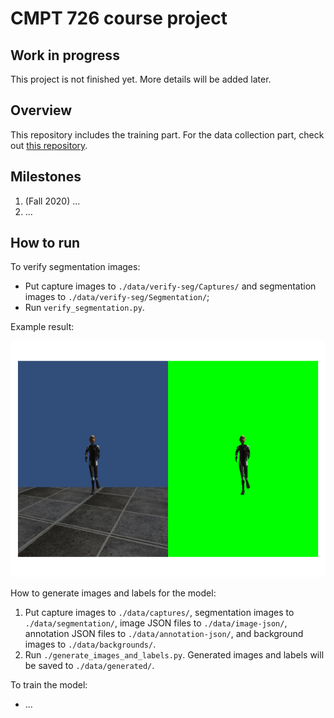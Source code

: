 # CMPT 726 course project

## Work in progress

This project is not finished yet. More details will be added later.

## Overview

This repository includes the training part. For the data collection part, check
out [this repository](https://github.com/chenjshihchieh/Unity-data-collection).

## Milestones

1. (Fall 2020) ...
2. ...

## How to run

To verify segmentation images:

- Put capture images to `./data/verify-seg/Captures/` and segmentation images to `./data/verify-seg/Segmentation/`;
- Run `verify_segmentation.py`.

Example result:

![](./doc/images/seg_verification.png)

How to generate images and labels for the model:

1. Put capture images to `./data/captures/`, segmentation images to `./data/segmentation/`, image JSON files
   to `./data/image-json/`, annotation JSON files to `./data/annotation-json/`, and background images
   to `./data/backgrounds/`.
2. Run `./generate_images_and_labels.py`. Generated images and labels will be saved to `./data/generated/`.

To train the model:

- ...
